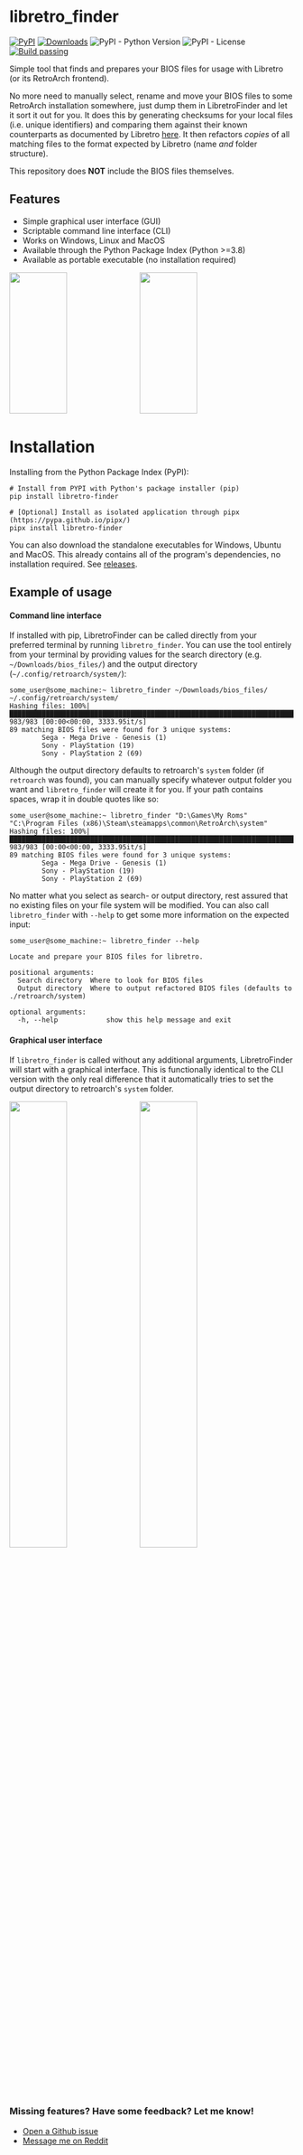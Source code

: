 # libretro_finder
[![PyPI](https://img.shields.io/pypi/v/libretro-finder)](https://pypi.org/project/libretro-finder/)
[![Downloads](https://static.pepy.tech/badge/libretro-finder)](https://pepy.tech/project/libretro-finder)
![PyPI - Python Version](https://img.shields.io/pypi/pyversions/libretro-finder)
![PyPI - License](https://img.shields.io/pypi/l/libretro-finder)
[![Build passing](https://github.com/jaspersiebring/libretro_finder/actions/workflows/main.yml/badge.svg)](https://github.com/jaspersiebring/libretro_finder/actions/workflows/main.yml)


Simple tool that finds and prepares your BIOS files for usage with Libretro (or its RetroArch frontend).  

No more need to manually select, rename and move your BIOS files to some RetroArch installation somewhere, just dump them in LibretroFinder and let it sort it out for you. It does this by generating checksums for your local files (i.e. unique identifiers) and comparing them against their known counterparts as documented by Libretro [here](https://github.com/libretro/libretro-database/blob/4a98ea9726b3954a4e5a940d255bd14c307ddfba/dat/System.dat). It then refactors *copies* of all matching files to the format expected by Libretro (name *and* folder structure). 

This repository does **NOT** include the BIOS files themselves.

## Features
- Simple graphical user interface (GUI)
- Scriptable command line interface (CLI)
- Works on Windows, Linux and MacOS
- Available through the Python Package Index (Python >=3.8) 
- Available as portable executable (no installation required)


<p float="left">
  <img src="https://github.com/jaspersiebring/libretro_finder/assets/25051531/36e3a236-ef4f-46e2-bcf3-19fe0ddb4e65" width="45%" height = 250/>
  <img src="https://github.com/jaspersiebring/libretro_finder/assets/25051531/280f6d97-1232-48ee-8dc4-e6cd229263ad" width="45%" height = 250 />
</p>

# Installation

Installing from the Python Package Index (PyPI):
````
# Install from PYPI with Python's package installer (pip)
pip install libretro-finder

# [Optional] Install as isolated application through pipx (https://pypa.github.io/pipx/)
pipx install libretro-finder
````
You can also download the standalone executables for Windows, Ubuntu and MacOS. This already contains all of the program's dependencies, no installation required. See [releases](https://github.com/jaspersiebring/libretro_finder/releases).

## Example of usage

#### Command line interface

If installed with pip, LibretroFinder can be called directly from your preferred terminal by running `libretro_finder`. You can use the tool entirely from your terminal by providing values for the search directory (e.g. `~/Downloads/bios_files/`) and the output directory (`~/.config/retroarch/system/`):

````
some_user@some_machine:~ libretro_finder ~/Downloads/bios_files/ ~/.config/retroarch/system/
Hashing files: 100%|█████████████████████████████████████████████████████████████████████████████████| 983/983 [00:00<00:00, 3333.95it/s]
89 matching BIOS files were found for 3 unique systems:
        Sega - Mega Drive - Genesis (1)
        Sony - PlayStation (19)
        Sony - PlayStation 2 (69)
````

Although the output directory defaults to retroarch's `system` folder (if `retroarch` was found), you can manually specify whatever output folder you want and `libretro_finder` will create it for you. If your path contains spaces, wrap it in double quotes like so:

````
some_user@some_machine:~ libretro_finder "D:\Games\My Roms" "C:\Program Files (x86)\Steam\steamapps\common\RetroArch\system"
Hashing files: 100%|█████████████████████████████████████████████████████████████████████████████████| 983/983 [00:00<00:00, 3333.95it/s]
89 matching BIOS files were found for 3 unique systems:
        Sega - Mega Drive - Genesis (1)
        Sony - PlayStation (19)
        Sony - PlayStation 2 (69)
````
No matter what you select as search- or output directory, rest assured that no existing files on your file system will be modified. You can also call `libretro_finder` with `--help` to get some more information on the expected input:  
````
some_user@some_machine:~ libretro_finder --help

Locate and prepare your BIOS files for libretro.

positional arguments:
  Search directory  Where to look for BIOS files
  Output directory  Where to output refactored BIOS files (defaults to ./retroarch/system)

optional arguments:
  -h, --help            show this help message and exit
````


#### Graphical user interface

If `libretro_finder` is called without any additional arguments, LibretroFinder will start with a graphical interface. This is functionally identical to the CLI version with the only real difference that it automatically tries to set the output directory to retroarch's `system` folder. 

<p float="left">
  <img src="https://github.com/jaspersiebring/libretro_finder/assets/25051531/36e3a236-ef4f-46e2-bcf3-19fe0ddb4e65" width="45%" />
  <img src="https://github.com/jaspersiebring/libretro_finder/assets/25051531/2b74cc06-c031-466a-9eaa-24135be06194" width="45%"  />
</p>


### Missing features? Have some feedback? Let me know!
- [Open a Github issue](https://github.com/jaspersiebring/libretro_finder/issues)
- [Message me on Reddit ](https://www.reddit.com/user/qtieb/)